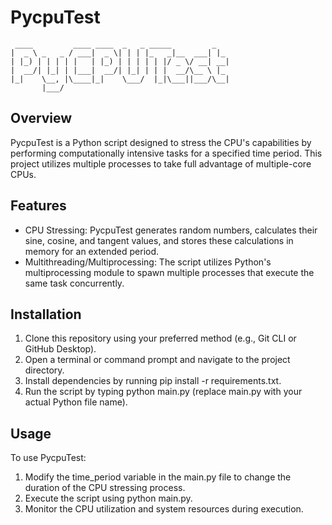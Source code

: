 # PycpuTest
```
 ____         ____ ____  _   _ _____         _
|  _ \ _   _ / ___|  _ \| | | |_   _|__  ___| |_
| |_) | | | | |   | |_) | | | | | |/ _ \/ __| __|
|  __/| |_| | |___|  __/| |_| | | |  __/\__ \ |_
|_|    \__, |\____|_|    \___/  |_|\___||___/\__|
       |___/
```

## Overview
PycpuTest is a Python script designed to stress the CPU's capabilities by performing computationally intensive tasks for a specified time period. This project utilizes multiple processes to take full advantage of multiple-core CPUs.

## Features
- CPU Stressing: PycpuTest generates random numbers, calculates their sine, cosine, and tangent values, and stores these calculations in memory for an extended period.
- Multithreading/Multiprocessing: The script utilizes Python's multiprocessing module to spawn multiple processes that execute the same task concurrently.

## Installation
1. Clone this repository using your preferred method (e.g., Git CLI or GitHub Desktop).
2. Open a terminal or command prompt and navigate to the project directory.
3. Install dependencies by running pip install -r requirements.txt.
4. Run the script by typing python main.py (replace main.py with your actual Python file name).

## Usage
To use PycpuTest:

1. Modify the time_period variable in the main.py file to change the duration of the CPU stressing process.
2. Execute the script using python main.py.
3. Monitor the CPU utilization and system resources during execution.
